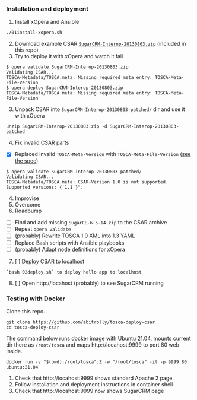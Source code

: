 ### Installation and deployment

1. Install xOpera and Ansible
```
./01install-xopera.sh
```

2. Download example CSAR [`SugarCRM-Interop-20130803.zip`](https://www.oasis-open.org/committees/document.php?document_id=50158) (included in this repo)
3. Try to deploy it with xOpera and watch it fail
```
$ opera validate SugarCRM-Interop-20130803.zip
Validating CSAR...
TOSCA-Metadata/TOSCA.meta: Missing required meta entry: TOSCA-Meta-File-Version
$ opera deploy SugarCRM-Interop-20130803.zip
TOSCA-Metadata/TOSCA.meta: Missing required meta entry: TOSCA-Meta-File-Version
```
3. Unpack CSAR into `SugarCRM-Interop-20130803-patched/` dir and use it with xOpera
```
unzip SugarCRM-Interop-20130803.zip -d SugarCRM-Interop-20130803-patched
```
4. Fix invalid CSAR parts
 * [x] Replaced invalid `TOSCA-Meta-Version` with `TOSCA-Meta-File-Version` ([see the spec](http://docs.oasis-open.org/tosca/TOSCA/v1.0/os/TOSCA-v1.0-os.html))
```
$ opera validate SugarCRM-Interop-20130803-patched/
Validating CSAR...
TOSCA-Metadata/TOSCA.meta: CSAR-Version 1.0 is not supported. Supported versions: {'1.1'}".
```
4. Improvise
5. Overcome
6. Roadbump
 * [ ] Find and add missing `SugarCE-6.5.14.zip` to the CSAR archive
 * [ ] Repeat `opera validate`
 * [ ] (probably) Rewrite TOSCA 1.0 XML into 1.3 YAML
 * [ ] Replace Bash scripts with Ansible playbooks
 * [ ] (probably) Adapt node definitions for xOpera
7. [ ] Deploy CSAR to localhost
```
`bash 02deploy.sh` to deploy hello app to localhost
```
8. [ ] Open http://locahost (probably) to see SugarCRM running

### Testing with Docker

Clone this repo.
```
git clone https://github.com/abitrolly/tosca-deploy-csar
cd tosca-deploy-csar
```

The command below runs docker image with Ubuntu 21.04, mounts
current dir there as `/root/tosca` and maps
http://locahost:9999 to port 80 web inside.

```
docker run -v "$(pwd):/root/tosca":Z -w "/root/tosca" -it -p 9999:80 ubuntu:21.04
```

1. Check that http://locahost:9999 shows standard Apache 2 page.
2. Follow installation and deployment instructions in container shell
3. Check that http://locahost:9999 now shows SugarCRM page
